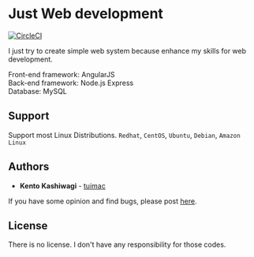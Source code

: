 # Just Web development

[![CircleCI](https://circleci.com/gh/tuimac/simpleweb.svg?style=shield)](https://circleci.com/gh/tuimac/simpleweb)

I just try to create simple web system because enhance my skills for web development.

Front-end framework: AngularJS  
Back-end framework: Node.js Express  
Database: MySQL  

## Support

Support  most Linux Distributions.
`Redhat`, `CentOS`, `Ubuntu`, `Debian`, `Amazon Linux`

## Authors

* **Kento Kashiwagi** - [tuimac](https://github.com/tuimac)

If you have some opinion and find bugs, please post [here](https://github.com/tuimac/tagdns/issues).

## License

There is no license. I don't have any responsibility for those codes.
